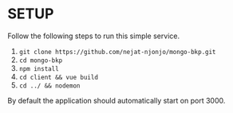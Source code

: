 # SETUP

Follow the following steps to run this simple service.

1. ```git clone https://github.com/nejat-njonjo/mongo-bkp.git```
2. ```cd mongo-bkp```
3. ```npm install```
4. ```cd client && vue build```
5. ```cd ../ && nodemon```

By default the application should automatically start on port 3000.
